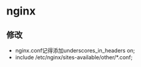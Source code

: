 # nginx

## 修改
- nginx.conf记得添加underscores_in_headers on;
- include /etc/nginx/sites-available/other/*.conf;
